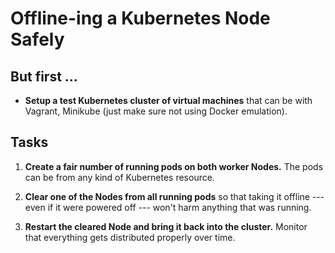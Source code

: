 # Offline-ing a Kubernetes Node Safely

## But first ...

* **Setup a test Kubernetes cluster of virtual machines** that can be
  with Vagrant, Minikube (just make sure not using Docker emulation).

## Tasks

1. **Create a fair number of running pods on both worker Nodes.** The
   pods can be from any kind of Kubernetes resource.

1. **Clear one of the Nodes from all running pods** so that taking it
   offline --- even if it were powered off --- won't harm anything that
   was running.

1. **Restart the cleared Node and bring it back into the cluster.**
   Monitor that everything gets distributed properly over time.
